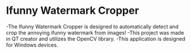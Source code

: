 <h1>Ifunny Watermark Cropper</h1>
-The Ifunny Watermark Cropper is designed to automatically detect and crop the annoying ifunny watermark from images!
-This project was made in QT creator and utilizes the OpenCV library.
-This application is designed for Windows devices.
